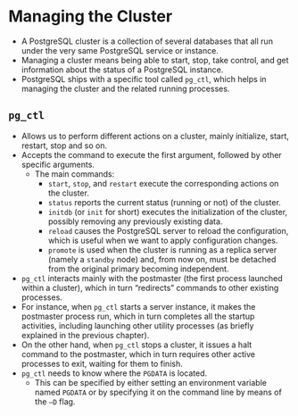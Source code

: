 # Managing the Cluster

- A PostgreSQL cluster is a collection of several databases that all run under the very same PostgreSQL service or instance.
- Managing a cluster means being able to start, stop, take control, and get information about the status of a PostgreSQL instance.
- PostgreSQL ships with a specific tool called `pg_ctl`, which helps in managing the cluster and the related running processes.

## `pg_ctl`

- Allows us to perform different actions on a cluster, mainly initialize, start, restart, stop and so on.
- Accepts the command to execute the first argument, followed by other specific arguments.
  - The main commands:
    - `start`, `stop`, and `restart` execute the corresponding actions on the cluster.
    - `status` reports the current status (running or not) of the cluster.
    - `initdb` (or `init` for short) executes the initialization of the cluster, possibly removing any previously existing data.
    - `reload` causes the PostgreSQL server to reload the configuration, which is useful when we want to apply configuration changes.
    - `promote` is used when the cluster is running as a replica server (namely a `standby` node) and, from now on, must be detached from the original primary becoming independent.
- `pg_ctl` interacts mainly with the postmaster (the first process launched within a cluster), which in turn “redirects” commands to other existing processes.
- For instance, when `pg_ctl` starts a server instance, it makes the postmaster process run, which in turn completes all the startup activities, including launching other utility processes (as briefly explained in the previous chapter). 
- On the other hand, when `pg_ctl` stops a cluster, it issues a halt command to the postmaster, which in turn requires other active processes to exit, waiting for them to finish.
- `pg_ctl` needs to know where the `PGDATA` is located.
  - This can be specified by either setting an environment variable named `PGDATA` or by specifying it on the command line by means of the `–D` flag.